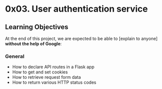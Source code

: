 # 0x03. User authentication service



## Learning Objectives

At the end of this project, we are expected to be able to  [explain to anyone] **without the help of Google**:

  ### General
-   How to declare API routes in a Flask app
-   How to get and set cookies
-   How to retrieve request form data
-   How to return various HTTP status codes
